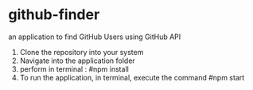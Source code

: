 # github-finder

an application to find GitHub Users using GitHub API

1. Clone the repository into your system
2. Navigate into the application folder
3. perform in terminal : #npm install
4. To run the application, in terminal, execute the command #npm start

